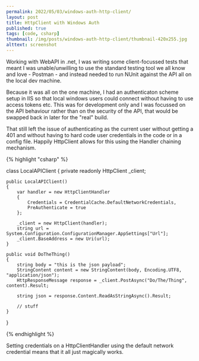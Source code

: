 ```yaml
---
permalink: 2022/05/03/windows-auth-http-client/
layout: post
title: HttpClient with Windows Auth
published: true
tags: [code, csharp]
thumbnail: /img/posts/windows-auth-http-client/thumbnail-420x255.jpg
alttext: screenshot
---
```


Working with WebAPI in .net, I was writing some client-focussed tests that meant I was unable/unwilling to use the standard
testing tool we all know and love - Postman - and instead needed to run NUnit against the API all on the local dev machine.

Because it was all on the one machine, I had an authenticaton scheme setup in IIS so that local windows users could connect 
without having to use access tokens etc. This was for development only and I was focussed on the API behaviour rather than on 
the security of the API, that would be swapped back in later for the "real" build.

That still left the issue of authenticating as the current user without getting a 401 and without having to hard code user 
credentials in the code or in a config file. Happily HttpClient allows for this using the Handler chaining mechanism. 

{% highlight "csharp" %}

class LocalAPIClient
{
    private readonly HttpClient _client;

    public LocalAPIClient()
    {
        var handler = new HttpClientHandler
        {
            Credentials = CredentialCache.DefaultNetworkCredentials,
            PreAuthenticate = true
        };

        _client = new HttpClient(handler);
        string url = System.Configuration.ConfigurationManager.AppSettings["Url"];
        _client.BaseAddress = new Uri(url);
    }

    public void DoTheThing()
    {
        string body = "this is the json payload";
        StringContent content = new StringContent(body, Encoding.UTF8, "application/json");
        HttpResponseMessage response = _client.PostAsync("Do/The/Thing", content).Result;

        string json = response.Content.ReadAsStringAsync().Result;

        // stuff
    }
}

{% endhighlight %}

Setting credentials on a HttpClientHandler using the default network credential means that it all just magically works.
